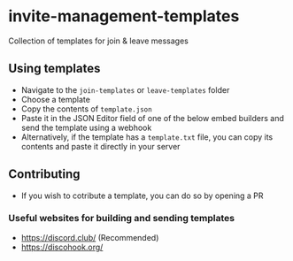 # invite-management-templates

Collection of templates for join &amp; leave messages

## Using templates

- Navigate to the `join-templates` or `leave-templates` folder
- Choose a template
- Copy the contents of `template.json`
- Paste it in the JSON Editor field of one of the below embed builders and send the template using a webhook
- Alternatively, if the template has a `template.txt` file, you can copy its contents and paste it directly in your server

## Contributing

- If you wish to cotribute a template, you can do so by opening a PR

### Useful websites for building and sending templates

- https://discord.club/ (Recommended)
- https://discohook.org/
